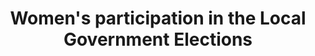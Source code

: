 ---
name: female-participation
title:  Women's participation in the Local Government Elections 
external-url: /articles/female-participation.html
image: female-participation.jpg
summary: "What does the political landscape look like when view through the lens of gener equality. This discussion explores this question"
---